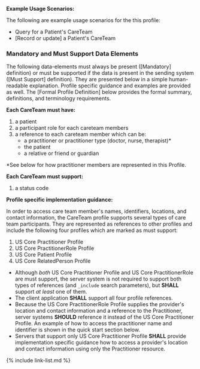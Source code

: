 
**Example Usage Scenarios:**

The following are example usage scenarios for the this profile:

-   Query for a Patient's CareTeam
-   [Record or update] a Patient's CareTeam


### Mandatory and Must Support Data Elements


The following data-elements must always be present ([Mandatory] definition) or must be supported if the data is present in the sending system ([Must Support] definition). They are presented below in a simple human-readable explanation.  Profile specific guidance and examples are provided as well.  The [Formal Profile Definition] below provides the  formal summary, definitions, and  terminology requirements.  

**Each CareTeam must have:**

1.  a patient
1.  a participant role for each careteam members
1.  <span class="bg-success" markdown="1">a reference to each careteam member which can be:</span><!-- new-content -->
    -   a practitioner or practitioner type (doctor, nurse, therapist)*
    -   the patient
    -   a relative or friend or guardian

*See below for how practitioner members are represented in this Profile.

**Each <span class="bg-success" markdown="1">CareTeam</span><!-- new-content -->  must support:**

1.  a status code


**Profile specific implementation guidance:**

In order to access care team member's names, identifiers, locations, and contact information, the CareTeam profile supports several types of care team participants. They are represented as references to other profiles and include the following four profiles which are marked as must support:
  1. US Core Practitioner Profile
  1. US Core PractitionerRole Profile
  1. US Core Patient Profile
  1. US Core RelatedPerson Profile

  * Although *both* US Core Practitioner Profile and US Core PractitionerRole are must support, the server system is not required to support both types of references (and `_include` search parameters), but **SHALL** support *at least* one of them.
  * The client application **SHALL** support all four profile references.
  * Because the US Core PractitionerRole Profile supplies the provider's location and contact information and a reference to the Practitioner, server systems **SHOULD** reference it instead of the US Core Practitioner Profile. An example of how to access the practitioner name and identifier is shown in the quick start section below.
  * Servers that support only US Core Practitioner Profile **SHALL** provide implementation specific guidance how to access a provider's location and contact information using only the Practitioner resource.

{% include link-list.md %}

